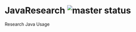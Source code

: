 # JavaResearch ![master status](https://travis-ci.org/xiayy860612/JavaResearch.svg?branch=master)

Research Java Usage
